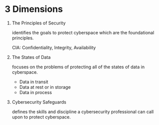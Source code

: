 # 3 Dimensions

1.  The Principles of Security

    identifies the goals to protect cyberspace which are the foundational principles.

    CIA: Confidentiality, Integrity, Availability
2.  The States of Data

    focuses on the problems of protecting all of the states of data in cyberspace.

    * Data in transit
    * Data at rest or in storage
    * Data in process
3.  Cybersecurity Safeguards

    defines the skills and discipline a cybersecurity professional can call upon to protect cyberspace.

